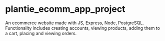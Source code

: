 # plantie_ecomm_app_project
An ecommerce website made with JS, Express, Node, PostgreSQL. Functionality includes creating accounts, viewing products, adding them to a cart, placing and viewing orders.
